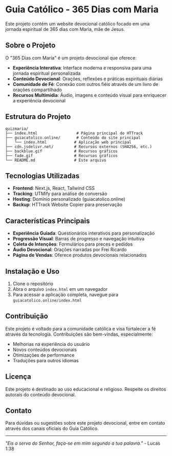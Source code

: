 # Guia Católico - 365 Dias com Maria

Este projeto contém um website devocional católico focado em uma jornada espiritual de 365 dias com Maria, mãe de Jesus.

## Sobre o Projeto

O "365 Dias com Maria" é um projeto devocional que oferece:

- **Experiência Interativa**: Interface moderna e responsiva para uma jornada espiritual personalizada
- **Conteúdo Devocional**: Orações, reflexões e práticas espirituais diárias
- **Comunidade de Fé**: Conexão com outros fiéis através de um livro de orações compartilhado
- **Recursos Multimídia**: Áudio, imagens e conteúdo visual para enriquecer a experiência devocional

## Estrutura do Projeto

```
quizmaria/
├── index.html                 # Página principal do HTTrack
├── guiacatolico.online/       # Conteúdo do site principal
│   └── index.html            # Aplicação web principal
├── cdn.jsdelivr.net/         # Recursos externos (SHA256, etc.)
├── backblue.gif              # Recursos gráficos
├── fade.gif                  # Recursos gráficos
└── README.md                 # Este arquivo
```

## Tecnologias Utilizadas

- **Frontend**: Next.js, React, Tailwind CSS
- **Tracking**: UTMify para análise de conversão
- **Hosting**: Domínio personalizado (guiacatolico.online)
- **Backup**: HTTrack Website Copier para preservação

## Características Principais

- **Experiência Guiada**: Questionários interativos para personalização
- **Progressão Visual**: Barras de progresso e navegação intuitiva
- **Coleta de Intenções**: Formulários para preces e pedidos
- **Áudio Devocional**: Orações narradas por Frei Ricardo
- **Página de Vendas**: Oferece produtos devocionais relacionados

## Instalação e Uso

1. Clone o repositório
2. Abra o arquivo `index.html` em um navegador
3. Para acessar a aplicação completa, navegue para `guiacatolico.online/index.html`

## Contribuição

Este projeto é voltado para a comunidade católica e visa fortalecer a fé através da tecnologia. Contribuições são bem-vindas, especialmente:

- Melhorias na experiência do usuário
- Novos conteúdos devocionais
- Otimizações de performance
- Traduções para outros idiomas

## Licença

Este projeto é destinado ao uso educacional e religioso. Respeite os direitos autorais do conteúdo devocional.

## Contato

Para dúvidas ou sugestões sobre este projeto devocional, entre em contato através dos canais oficiais do Guia Católico.

---

*"Eis a serva do Senhor, faça-se em mim segundo a tua palavra."* - Lucas 1:38 